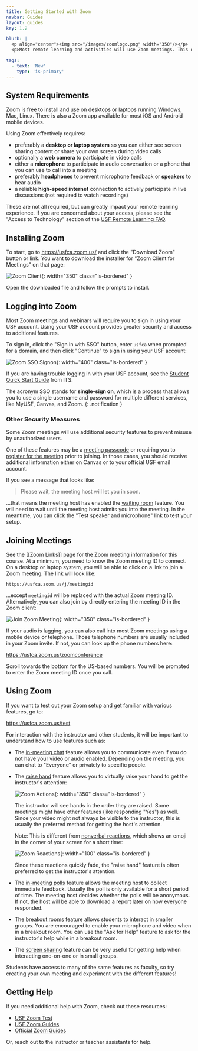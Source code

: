 ```yaml
---
title: Getting Started with Zoom
navbar: Guides
layout: guides
key: 1.2

blurb: |
  <p align="center"><img src="/images/zoomlogo.png" width="350"/></p>
  <p>Most remote learning and activities will use Zoom meetings. This often includes remote lectures, office hours, appointments with on-campus student services, and advising. If you have not used Zoom with your USF account before, this guide will walk you through how to get setup for the first time.</p>

tags:
  - text: 'New'
    type: 'is-primary'
---
```


## System Requirements

Zoom is free to install and use on desktops or laptops running Windows, Mac, Linux. There is also a Zoom app available for most iOS and Android mobile devices.

Using Zoom effectively requires:

  - preferably a **desktop or laptop system** so you can either see screen sharing content or share your own screen during video calls
  - optionally a **web camera** to participate in video calls
  - either a **microphone** to participate in audio conversation or a phone that you can use to call into a meeting
  - preferably **headphones** to prevent microphone feedback or **speakers** to hear audio
  - a reliable **high-speed internet** connection to actively participate in live discussions (not required to watch recordings)

These are not all required, but can greatly impact your remote learning experience. If you are concerned about your access, please see the "Access to Technology" section of the [USF Remote Learning FAQ](https://myusf.usfca.edu/usf-together/students/faq).

## Installing Zoom

To start, go to <https://usfca.zoom.us/> and click the "Download Zoom" button or link. You want to download the installer for "Zoom Client for Meetings" on that page:

![Zoom Client](/images/zoomclient.png){: width="350" class="is-bordered" }

Open the downloaded file and follow the prompts to install.

## Logging into Zoom

Most Zoom meetings and webinars will require you to sign in using your USF account. Using your USF account provides greater security and access to additional features.

To sign in, click the "Sign in with SSO" button, enter `usfca` when prompted for a domain, and then click "Continue" to sign in using your USF account:

![Zoom SSO Signon](/images/zoomsignin.gif){: width="400" class="is-bordered" }

If you are having trouble logging in with your USF account, see the [Student Quick Start Guide](https://usf.service-now.com/kburl.do?article=KB13682) from ITS.

<i class="fas fa-info-circle"></i>
The acronym SSO stands for **single-sign on**, which is a process that allows you to use a single username and password for multiple different services, like MyUSF, Canvas, and Zoom.
{: .notification }

### Other Security Measures

Some Zoom meetings will use additional security features to prevent misuse by unauthorized users.

One of these features may be a [meeting passcode](https://support.zoom.us/hc/en-us/articles/360033559832-Meeting-and-webinar-passcodes) or requiring you to [register for the meeting](https://support.zoom.us/hc/en-us/articles/211579443-Setting-up-registration-for-a-meeting) prior to joining. In those cases, you should receive additional information either on Canvas or to your official USF email account.

If you see a message that looks like:

  > Please wait, the meeting host will let you in soon.

...that means the meeting host has enabled the [waiting room](https://support.zoom.us/hc/en-us/articles/115000332726-Waiting-Room) feature. You will need to wait until the meeting host admits you into the meeting. In the meantime, you can click the "Test speaker and microphone" link to test your setup.

## Joining Meetings

See the [[Zoom Links]] page for the Zoom meeting information for this course. At a minimum, you need to know the Zoom meeting ID to connect. On a desktop or laptop system, you will be able to click on a link to join a Zoom meeting. The link will look like:

```
https://usfca.zoom.us/j/meetingid
```

...except `meetingid` will be replaced with the actual Zoom meeting ID. Alternatively, you can also join by directly entering the meeting ID in the Zoom client:

![Join Zoom Meeting](/images/zoomjoin.png){: width="350" class="is-bordered" }

If your audio is lagging, you can also call into most Zoom meetings using a mobile device or telephone. Those telephone numbers are usually included in your Zoom invite. If not, you can look up the phone numbers here:

<https://usfca.zoom.us/zoomconference>

Scroll towards the bottom for the US-based numbers. You will be prompted to enter the Zoom meeting ID once you call.

## Using Zoom

If you want to test out your Zoom setup and get familiar with various features, go to:

<https://usfca.zoom.us/test>

For interaction with the instructor and other students, it will be important to understand how to use features such as:

  - The [in-meeting chat](https://support.zoom.us/hc/en-us/articles/203650445-In-Meeting-Chat) feature allows you to communicate even if you do not have your video or audio enabled. Depending on the meeting, you can chat to "Everyone" or privately to specific people.

  - The [raise hand](https://support.zoom.us/hc/en-us/articles/200941109-Attendee-Controls-in-a-Meeting) feature allows you to virtually raise your hand to get the instructor's attention:

      ![Zoom Actions](/images/zoomactions.png){: width="350" class="is-bordered" }

      The instructor will see hands in the order they are raised. Some meetings might have other features (like responding "Yes") as well. Since your video might not always be visible to the instructor, this is usually the preferred method for getting the host's attention.

      Note: This is different from [nonverbal reactions](https://support.zoom.us/hc/en-us/articles/115001286183-Non-verbal-feedback-and-reactions-), which shows an emoji in the corner of your screen for a short time:

      ![Zoom Reactions](/images/zoomreactions.png){: width="100" class="is-bordered" }

      Since these reactions quickly fade, the "raise hand" feature is often preferred to get the instructor's attention.

  - The [in-meeting polls](https://support.zoom.us/hc/en-us/articles/213756303-Polling-for-Meetings) feature allows the meeting host to collect immediate feedback. Usually the poll is only available for a short period of time. The meeting host decides whether the polls will be anonymous. If not, the host will be able to download a report later on how everyone responded.

  - The [breakout rooms](https://support.zoom.us/hc/en-us/articles/115005769646-Participating-in-Breakout-Rooms) feature allows students to interact in smaller groups. You are encouraged to enable your microphone and video when in a breakout room. You can use the "Ask for Help" feature to ask for the instructor's help while in a breakout room.

  - The [screen sharing](https://support.zoom.us/hc/en-us/articles/201362153-How-Do-I-Share-My-Screen-) feature can be very useful for getting help when interacting one-on-one or in small groups.

Students have access to many of the same features as faculty, so try creating your own meeting and experiment with the different features!

## Getting Help

If you need additional help with Zoom, check out these resources:

  - [USF Zoom Test](https://usfca.zoom.us/test)
  - [USF Zoom Guides](https://myusf.usfca.edu/ets/educational-technologies/zoom)
  - [Official Zoom Guides](https://support.zoom.us/hc/en-us)

Or, reach out to the instructor or teacher assistants for help.
